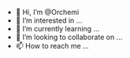 - 👋 Hi, I’m @Orchemi
- 👀 I’m interested in ...
- 🌱 I’m currently learning ...
- 💞️ I’m looking to collaborate on ...
- 📫 How to reach me ...

<!---
Orchemi/Orchemi is a ✨ special ✨ repository because its `README.md` (this file) appears on your GitHub profile.
You can click the Preview link to take a look at your changes.
--->
